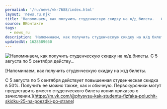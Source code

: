 ```yaml
---
permalink: '/ru/news/vk-7688/index.html'
layout: 'news.ru.njk'
title: 'Напоминаем, как получить студенческую скидку на ж/д билеты.   С 5 августа по 5 сентября действу…'
source: ВКонтакте
tags:
  - news_ru
description: 'Напоминаем, как получить студенческую скидку на ж/д билеты.   С 5 августа по 5 сентября действу…'
updatedAt: 1628589660
---
```

![Напоминаем, как получить студенческую скидку на ж/д билеты.   С 5 августа по 5 сентября действу…](https://sun9-41.userapi.com/sun9-46/impf/c845421/v845421318/f929b/5Jnsy3_iic8.jpg?size=900x586&quality=96&sign=490a275ec0778de54b7db9c8f96afe83&c_uniq_tag=l1lEvYEbgpUuPMX3VNvBIWMiiMfm7yNiC1HSpiuHobk&type=album)

[Напоминаем, как получить студенческую скидку на ж/д билеты. 

С 5 августа по 5 сентября действует повышенная студенческая скидка в 50%. Получить ее можно также, как и обычную. Первокурсники могут предоставить вместо студенческого билета копии приказов о зачислении.](https://m.vk.com/@physvsu-kak-studentu-fizfaka-poluchit-skidku-25-na-poezdki-po-strane)
